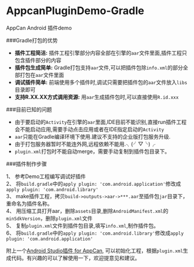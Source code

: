 # AppcanPluginDemo-Gradle
AppCan Android 插件demo

###Gradle打包的优势

* **插件工程简洁:** 插件工程引擎部分内容全部在引擎的`aar`文件里面,插件工程只包含插件部分的内容
* **插件包生成简单:** Gradle打包支持`aar`文件,可以把插件包除`info.xml`的部分全部打包在`aar`文件里面
* **调试插件简单:** 前端使用多个插件时,调试只需要把插件包的`aar`文件放入`libs`目录即可
* **支持R.XX.XX方式调用资源:** 用`aar`生成插件包时,可以直接使用`R.id.xxx`

###目前已知的问题

* 由于要启动的`Activity`在引擎的`aar`里面,IDE目前不能识别,直接run插件工程会不能启动应用,需要手动点击应用或者在IDE指定启动的`Activity`
* `aar`只能在Gradle编译环境下使用.建议不支持的企业版打包服务升级.
* 由于打包服务器暂时不能连外网,远程依赖不能用.╮(╯▽╰)╭
* `plugin.xml`打包时不能自动merge，需要手动复制到插件包目录下。  

###插件制作步骤

1、 参考Demo工程编写调试好插件  
2、 将`build.gradle`中的`apply plugin: 'com.android.application'`修改成`apply plugin: 'com.android.library'`  
3、 make插件工程，拷贝`build->outputs->aar->***.aar`至插件包`jar`目录下，重命名为插件名称。  
4、 用压缩工具打开aar，删除`assets`目录,删除`AndroidManifest.xml`的`minSdkVersion`，删除`plugin.xml`文件  
5、 复制`plugin.xml`文件到插件包目录,填写`info.xml`,制作插件包。  
6、 将`build.gradle`中的`apply plugin: 'com.android.library'`修改成`apply plugin: 'com.android.application'`  


附上一个[Android Studio插件 for AppCan](https://plugins.jetbrains.com/plugin/7797?pr=idea),
可以初始化工程，根据`plugin.xml`生成代码。有兴趣的可以了解使用一下，欢迎提意见和建议。

